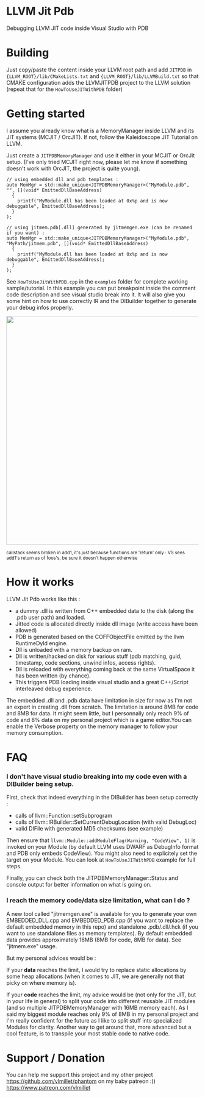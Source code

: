 # LLVM Jit Pdb
Debugging LLVM JIT code inside Visual Studio with PDB

# Building
Just copy/paste the content inside your LLVM root path and add ```JITPDB``` in ```{LLVM_ROOT}/lib/CMakeLists.txt``` and ```{LLVM_ROOT}/lib/LLVMBuild.txt``` so that CMAKE configuration adds the LLVMJITPDB project to the LLVM solution (repeat that for the ```HowToUseJITWithPDB``` folder)

# Getting started 
I assume you already know what is a MemoryManager inside LLVM and its JIT systems (MCJIT / OrcJIT). If not, follow the Kaleidoscope JIT Tutorial on LLVM.

Just create a ```JITPDBMemoryManager``` and use it either in your MCJIT or OrcJit setup. (I've only tried MCJIT right now, please let me know if something doesn't work with OrcJIT, the project is quite young).

```
// using embedded dll and pdb templates :
auto MemMgr = std::make_unique<JITPDBMemoryManager>("MyModule.pdb", "", [](void* EmittedDllBaseAddress) 
  { 
    printf("MyModule.dll has been loaded at 0x%p and is now debuggable", EmittedDllBaseAddress); 
  } 
);

// using jitmem.pdb[.dll] generated by jitmemgen.exe (can be renamed if you want) :
auto MemMgr = std::make_unique<JITPDBMemoryManager>("MyModule.pdb", "MyPath/jitmem.pdb", [](void* EmittedDllBaseAddress) 
  { 
    printf("MyModule.dll has been loaded at 0x%p and is now debuggable", EmittedDllBaseAddress); 
  } 
);
```

See ```HowToUseJitWithPDB.cpp``` in the ```examples``` folder for complete working sample/tutorial. In this example you can put breakpoint inside the comment code description and see visual studio break into it. It will also give you some hint on how to use correctly IR and the DIBuilder together to generate your debug infos properly.
<br><p align="center">
<img src="https://raw.githubusercontent.com/vlmillet/llvmjitpdb/master/doc/HowToUseJITWithPDB.gif" width=600/></p>
<sub>callstack seems broken in add1, it's just because functions are 'return' only : VS sees add1's return as of foos's, be sure it doesn't happen otherwise</sub>

# How it works

LLVM Jit Pdb works like this :
- a dummy .dll is written from C++ embedded data to the disk (along the .pdb user path) and loaded.
- Jitted code is allocated directly inside dll image (write access have been allowed)
- PDB is generated based on the COFFObjectFile emitted by the llvm RuntimeDyld engine.
- Dll is unloaded with a memory backup on ram.
- Dll is written/hacked on disk for various stuff (pdb matching, guid, timestamp, code sections, unwind infos, access rights).
- Dll is reloaded with everything coming back at the same VirtualSpace it has been written (by chance).
- This triggers PDB loading inside visual studio and a great C++/Script interleaved debug experience. 

The embedded .dll and .pdb data have limitation in size for now as I'm not an expert in creating .dll from scratch. The limitation is around 8MB for code and 8MB for data. It might seem little, but I personnally only reach 9% of code and 8% data on my personal project which is a game editor.You can enable the Verbose property on the memory manager to follow your memory consumption.

# FAQ

### I don't have visual studio breaking into my code even with a DIBuilder being setup.
First, check that indeed everything in the DIBuilder has been setup correctly :
  - calls of llvm::Function::setSubprogram  
  - calls of llvm::IRBuilder::SetCurrentDebugLocation (with valid DebugLoc)
  - valid DIFile with generated MD5 checksums (see example)

Then ensure that ```llvm::Module::addModuleFlag(Warning, "CodeView", 1)``` is invoked on your Module (by default LLVM uses DWARF as DebugInfo format and PDB only embeds CodeView). You might also need to explicitely set the target on your Module. You can look at ```HowToUseJITWithPDB``` example for full steps. 

Finally, you can check both the JITPDBMemoryManager::Status and console output for better information on what is going on.  

### I reach the memory code/data size limitation, what can I do ?
A new tool called "jitmemgen.exe" is available for you to generate your own EMBEDDED_DLL.cpp and EMBEDDED_PDB.cpp (if you want to replace the default embedded memory in this repo) and standalone .pdb/.dll/.hck (if you want to use standalone files as memory templates). By default embedded data provides approximately 16MB (8MB for code, 8MB for data). See "jitmem.exe" usage.

But my personal advices would be :

If your **data** reaches the limit, I would try to replace static allocations by some heap allocations (when it comes to JIT, we are  generally not that picky on where memory is). 
 
If your **code** reaches the limit, my advice would be (not only for the JIT, but in your life in general) to split your code into different reusable JIT modules (and so multiple JITPDBMemoryManager with 16MB memory each). As I said my biggest module reaches only 9% of 8MB in my personal project and I'm really confident for the future as I like to split stuff into specialized Modules for clarity.
Another way to get around that, more advanced but a cool feature, is to transpile your most stable code to native code. 

# Support / Donation

You can help me support this project and my other project https://github.com/vlmillet/phantom on my baby patreon :)) 
https://www.patreon.com/vlmillet
